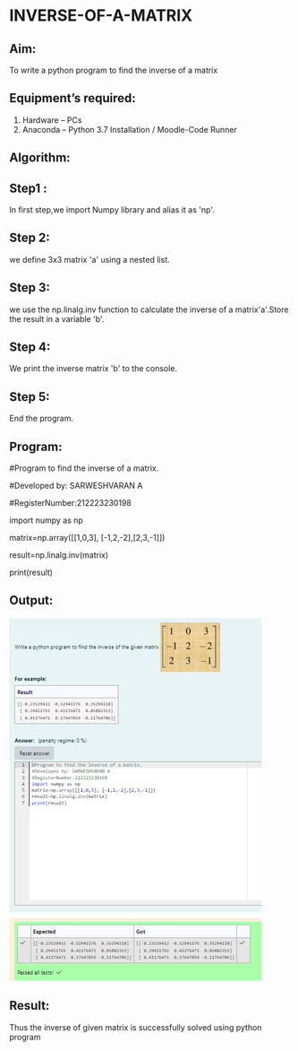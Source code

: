 # INVERSE-OF-A-MATRIX
## Aim:
To write a python program to find the inverse of a matrix
## Equipment’s required:
1. 	Hardware – PCs
2. 	Anaconda – Python 3.7 Installation / Moodle-Code Runner
## Algorithm:
## Step1 :
In first step,we import Numpy library and alias it as 'np'.
## Step 2:
we define 3x3 matrix 'a' using a nested list.
## Step 3:
we use the np.linalg.inv function to calculate the inverse of a matrix'a'.Store the result in a variable 'b'.
## Step 4:
We print the inverse matrix 'b' to the console.
## Step 5:
End the program.
## Program:
#Program to find the inverse of a matrix. 

#Developed by: SARWESHVARAN A

#RegisterNumber:212223230198

import numpy as np

matrix=np.array([[1,0,3], [-1,2,-2],[2,3,-1]])

result=np.linalg.inv(matrix)

print(result)

## Output:
![Inverse of Matrix](<Inverse of matrix.png>)
## Result:
Thus the inverse of given matrix is successfully solved using python program

